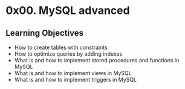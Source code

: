 <h1 class="gap">0x00. MySQL advanced</h1>

<h2>Learning Objectives</h2>

<ul>
<li>How to create tables with constraints</li>
<li>How to optimize queries by adding indexes</li>
<li>What is and how to implement stored procedures and functions in MySQL</li>
<li>What is and how to implement views in MySQL</li>
<li>What is and how to implement triggers in MySQL</li>
</ul>

